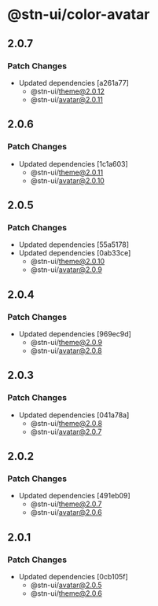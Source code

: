# @stn-ui/color-avatar

## 2.0.7

### Patch Changes

- Updated dependencies [a261a77]
  - @stn-ui/theme@2.0.12
  - @stn-ui/avatar@2.0.11

## 2.0.6

### Patch Changes

- Updated dependencies [1c1a603]
  - @stn-ui/theme@2.0.11
  - @stn-ui/avatar@2.0.10

## 2.0.5

### Patch Changes

- Updated dependencies [55a5178]
- Updated dependencies [0ab33ce]
  - @stn-ui/theme@2.0.10
  - @stn-ui/avatar@2.0.9

## 2.0.4

### Patch Changes

- Updated dependencies [969ec9d]
  - @stn-ui/theme@2.0.9
  - @stn-ui/avatar@2.0.8

## 2.0.3

### Patch Changes

- Updated dependencies [041a78a]
  - @stn-ui/theme@2.0.8
  - @stn-ui/avatar@2.0.7

## 2.0.2

### Patch Changes

- Updated dependencies [491eb09]
  - @stn-ui/theme@2.0.7
  - @stn-ui/avatar@2.0.6

## 2.0.1

### Patch Changes

- Updated dependencies [0cb105f]
  - @stn-ui/avatar@2.0.5
  - @stn-ui/theme@2.0.6
